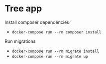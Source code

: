 # Tree app 

Install composer dependencies
- `docker-compose run --rm composer install`

Run migrations
- `docker-compose run --rm migrate install`
- `docker-compose run --rm migrate up`
